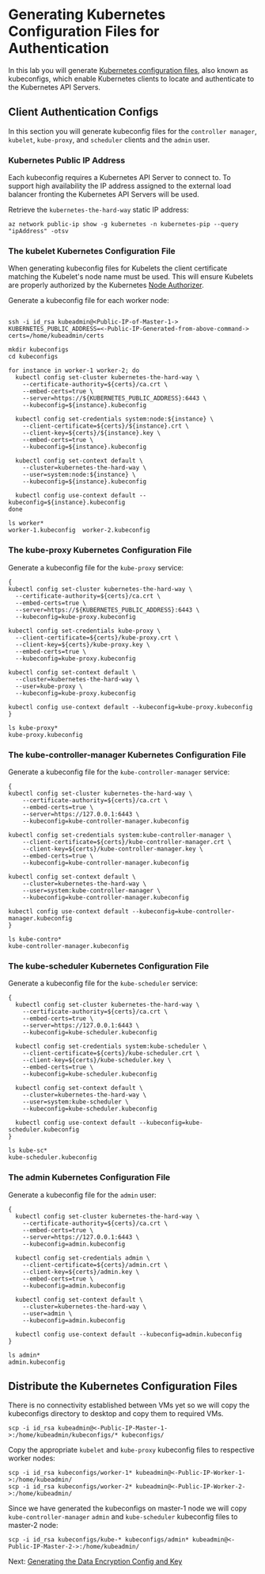 # Generating Kubernetes Configuration Files for Authentication

In this lab you will generate [Kubernetes configuration files](https://kubernetes.io/docs/concepts/configuration/organize-cluster-access-kubeconfig/), also known as kubeconfigs, which enable Kubernetes clients to locate and authenticate to the Kubernetes API Servers.

## Client Authentication Configs

In this section you will generate kubeconfig files for the `controller manager`, `kubelet`, `kube-proxy`, and `scheduler` clients and the `admin` user.

### Kubernetes Public IP Address

Each kubeconfig requires a Kubernetes API Server to connect to. To support high availability the IP address assigned to the external load balancer fronting the Kubernetes API Servers will be used.

Retrieve the `kubernetes-the-hard-way` static IP address:

```shell
az network public-ip show -g kubernetes -n kubernetes-pip --query "ipAddress" -otsv
```

### The kubelet Kubernetes Configuration File

When generating kubeconfig files for Kubelets the client certificate matching the Kubelet's node name must be used. This will ensure Kubelets are properly authorized by the Kubernetes [Node Authorizer](https://kubernetes.io/docs/admin/authorization/node/).

Generate a kubeconfig file for each worker node:

```shell

ssh -i id_rsa kubeadmin@<Public-IP-of-Master-1->
KUBERNETES_PUBLIC_ADDRESS=<-Public-IP-Generated-from-above-command->
certs=/home/kubeadmin/certs

mkdir kubeconfigs
cd kubeconfigs

for instance in worker-1 worker-2; do
  kubectl config set-cluster kubernetes-the-hard-way \
    --certificate-authority=${certs}/ca.crt \
    --embed-certs=true \
    --server=https://${KUBERNETES_PUBLIC_ADDRESS}:6443 \
    --kubeconfig=${instance}.kubeconfig

  kubectl config set-credentials system:node:${instance} \
    --client-certificate=${certs}/${instance}.crt \
    --client-key=${certs}/${instance}.key \
    --embed-certs=true \
    --kubeconfig=${instance}.kubeconfig

  kubectl config set-context default \
    --cluster=kubernetes-the-hard-way \
    --user=system:node:${instance} \
    --kubeconfig=${instance}.kubeconfig

  kubectl config use-context default --kubeconfig=${instance}.kubeconfig
done

ls worker*
worker-1.kubeconfig  worker-2.kubeconfig
```

### The kube-proxy Kubernetes Configuration File

Generate a kubeconfig file for the `kube-proxy` service:

```shell
{
kubectl config set-cluster kubernetes-the-hard-way \
  --certificate-authority=${certs}/ca.crt \
  --embed-certs=true \
  --server=https://${KUBERNETES_PUBLIC_ADDRESS}:6443 \
  --kubeconfig=kube-proxy.kubeconfig

kubectl config set-credentials kube-proxy \
  --client-certificate=${certs}/kube-proxy.crt \
  --client-key=${certs}/kube-proxy.key \
  --embed-certs=true \
  --kubeconfig=kube-proxy.kubeconfig

kubectl config set-context default \
  --cluster=kubernetes-the-hard-way \
  --user=kube-proxy \
  --kubeconfig=kube-proxy.kubeconfig

kubectl config use-context default --kubeconfig=kube-proxy.kubeconfig
}

ls kube-proxy*
kube-proxy.kubeconfig
```

### The kube-controller-manager Kubernetes Configuration File

Generate a kubeconfig file for the `kube-controller-manager` service:

```shell
{
kubectl config set-cluster kubernetes-the-hard-way \
    --certificate-authority=${certs}/ca.crt \
    --embed-certs=true \
    --server=https://127.0.0.1:6443 \
    --kubeconfig=kube-controller-manager.kubeconfig

kubectl config set-credentials system:kube-controller-manager \
    --client-certificate=${certs}/kube-controller-manager.crt \
    --client-key=${certs}/kube-controller-manager.key \
    --embed-certs=true \
    --kubeconfig=kube-controller-manager.kubeconfig

kubectl config set-context default \
    --cluster=kubernetes-the-hard-way \
    --user=system:kube-controller-manager \
    --kubeconfig=kube-controller-manager.kubeconfig

kubectl config use-context default --kubeconfig=kube-controller-manager.kubeconfig
}

ls kube-contro*
kube-controller-manager.kubeconfig
```

### The kube-scheduler Kubernetes Configuration File

Generate a kubeconfig file for the `kube-scheduler` service:

```shell
{
  kubectl config set-cluster kubernetes-the-hard-way \
    --certificate-authority=${certs}/ca.crt \
    --embed-certs=true \
    --server=https://127.0.0.1:6443 \
    --kubeconfig=kube-scheduler.kubeconfig

  kubectl config set-credentials system:kube-scheduler \
    --client-certificate=${certs}/kube-scheduler.crt \
    --client-key=${certs}/kube-scheduler.key \
    --embed-certs=true \
    --kubeconfig=kube-scheduler.kubeconfig

  kubectl config set-context default \
    --cluster=kubernetes-the-hard-way \
    --user=system:kube-scheduler \
    --kubeconfig=kube-scheduler.kubeconfig

  kubectl config use-context default --kubeconfig=kube-scheduler.kubeconfig
}

ls kube-sc*
kube-scheduler.kubeconfig
```

### The admin Kubernetes Configuration File

Generate a kubeconfig file for the `admin` user:

```shell
{
  kubectl config set-cluster kubernetes-the-hard-way \
    --certificate-authority=${certs}/ca.crt \
    --embed-certs=true \
    --server=https://127.0.0.1:6443 \
    --kubeconfig=admin.kubeconfig

  kubectl config set-credentials admin \
    --client-certificate=${certs}/admin.crt \
    --client-key=${certs}/admin.key \
    --embed-certs=true \
    --kubeconfig=admin.kubeconfig

  kubectl config set-context default \
    --cluster=kubernetes-the-hard-way \
    --user=admin \
    --kubeconfig=admin.kubeconfig

  kubectl config use-context default --kubeconfig=admin.kubeconfig
}

ls admin*
admin.kubeconfig
```
## Distribute the Kubernetes Configuration Files

There is no connectivity established between VMs yet so we will copy the kubeconfigs directory to desktop and copy them to required VMs.

```shell
scp -i id_rsa kubeadmin@<-Public-IP-Master-1->:/home/kubeadmin/kubeconfigs/* kubeconfigs/
```

Copy the appropriate `kubelet` and `kube-proxy` kubeconfig files to respective worker nodes:

```shell
scp -i id_rsa kubeconfigs/worker-1* kubeadmin@<-Public-IP-Worker-1->:/home/kubeadmin/
scp -i id_rsa kubeconfigs/worker-2* kubeadmin@<-Public-IP-Worker-2->:/home/kubeadmin/
```

Since we have generated the kubeconfigs on master-1 node we will copy `kube-controller-manager` `admin` and `kube-scheduler` kubeconfig files to master-2 node:

```shell
scp -i id_rsa kubeconfigs/kube-* kubeconfigs/admin* kubeadmin@<-Public-IP-Master-2->:/home/kubeadmin/
```

Next: [Generating the Data Encryption Config and Key](06-data-encryption-keys.md)
